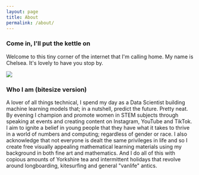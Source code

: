 ```yaml
---
layout: page
title: About
permalink: /about/
---
```


### Come in, I'll put the kettle on

Welcome to this tiny corner of the internet that I'm calling home. My name is Chelsea. It's lovely to have you stop by. 

![]({{site.baseurl}}/images/tea.jpg)

### Who I am (bitesize version)

A lover of all things technical, I spend my day as a Data Scientist building machine learning models that; in a nutshell, predict the future. Pretty neat. By evening I champion and promote women in STEM subjects through speaking at events and creating content on Instagram, YouTube and TikTok. I aim to ignite a belief in young people that they have what it takes to thrive in a world of numbers and computing; regardless of gender or race. I also acknowledge that not everyone is dealt the same privileges in life and so I create free visually appealing mathematical learning materials using my background in both fine art and mathematics. And I do all of this with copious amounts of Yorkshire tea and intermittent holidays that revolve around longboarding, kitesurfing and general "vanlife" antics.
